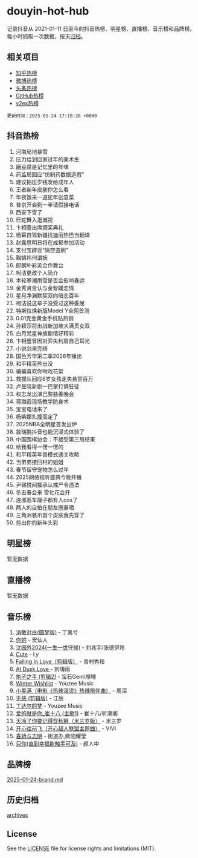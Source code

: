 # douyin-hot-hub

记录抖音从 2021-01-11 日至今的抖音热榜、明星榜、直播榜、音乐榜和品牌榜。每小时抓取一次数据，按天[归档](archives)。

## 相关项目

- [知乎热榜](https://github.com/lonnyzhang423/zhihu-hot-hub)
- [微博热榜](https://github.com/lonnyzhang423/weibo-hot-hub)
- [头条热榜](https://github.com/lonnyzhang423/toutiao-hot-hub)
- [GitHub热榜](https://github.com/lonnyzhang423/github-hot-hub)
- [v2ex热榜](https://github.com/lonnyzhang423/v2ex-hot-hub)


`更新时间：2025-01-24 17:18:28 +0800`

## 抖音热榜

1. 河南局地暴雪
1. 压力给到回家过年的美术生
1. 磨豆腐是记忆里的年味
1. 药监局回应“仿制药数据造假”
1. 建议把压岁钱发给成年人
1. 王者新年皮肤你怎么看
1. 年夜饭来一道蛇年创意菜
1. 普京开会到一半请假接电话
1. 西安下雪了
1. 巳蛇舞入逛城视
1. 卞相壹出席颁奖典礼
1. 杨幂自驾新疆找迪丽热巴当翻译
1. 赵露思明日将在成都参加活动
1. 支付宝辟谣“隔空盗刷”
1. 鞠婧祎何谓妖
1. 郎朗朴彩英合作舞台
1. 柯洁更改个人简介
1. 本轮寒潮雨雪是否会影响春运
1. 金秀贤否认与金智媛恋情
1. 星月净渊默契双向暗恋百年
1. 柯洁说这辈子没受过这种委屈
1. 特斯拉焕新版Model Y全网首测
1. 0.01克金黄金手机贴热销
1. 孙颖莎将出战新加坡大满贯女双
1. 白月梵星神族剧情好精彩
1. 卞相壹曾因对弈失利扇自己耳光
1. 小说剑来完结
1. 国色芳华第二季2026年播出
1. 和平精英熊出没
1. 骗骗喜欢你吻戏花絮
1. 救援队回应8岁女孩走失悬赏百万
1. 卢昱晓新剧一巴掌打俩狂徒
1. 权志龙出演巴黎慈善晚会
1. 蒋璐霞现场教学防身术
1. 宝宝电话来了
1. 杨紫娜扎撞高定了
1. 2025NBA全明星首发出炉
1. 敖瑞鹏抖音也能沉浸式体验了
1. 中国围棋协会：不接受第三局结果
1. 给我看得一愣一愣的
1. 和平精英年兽模式通关攻略
1. 当弟弟接回村的姐姐
1. 春节留守宠物怎么过年
1. 2025网络视听盛典今晚开播
1. 尹锡悦间接承认戒严令违法
1. 冬去春会来 雪化花会开
1. 连邪恶车厘子都有人cos了
1. 两人的自拍在朋友圈暴晒
1. 三角洲骇爪首个皮肤我先穿了
1. 剪出你的新年头彩

## 明星榜

暂无数据

## 直播榜

暂无数据

## 音乐榜

1. [消散对白(圆梦版)](https://sf5-hl-cdn-tos.douyinstatic.com/obj/tos-cn-ve-2774/og4jB5I5IizzoZVAAAzWgBMAsMDWoArfwBOiFs) - 丁禹兮
1. [你的](https://sf5-hl-cdn-tos.douyinstatic.com/obj/tos-cn-ve-2774/oYuIeKf42jB7sEV6B2upMdpYAgfrQWj0FeRegh) - 贺仙人
1. [沈园外2024(一生一世守候)](https://sf5-hl-cdn-tos.douyinstatic.com/obj/tos-cn-ve-2774/oAIYMHGCmKaYKFDd6FZBf9AfMfx1eErAAEJAFH) - 刘兆宇/张德伊玲
1. [Cute](https://sf5-hl-cdn-tos.douyinstatic.com/obj/tos-cn-ve-2774/o4IbIzHWKAAB4wsS5qMBRiiAlEBGTpQRNfFvuo) - Ly
1. [Falling In Love（剪辑版）](https://sf5-hl-cdn-tos.douyinstatic.com/obj/tos-cn-ve-2774/o8ajpA8zzgBPahbBIO8AcKGBLJezFCRd1wfP9f) - 青村秀和
1. [ At Dusk  Love ](https://sf5-hl-cdn-tos.douyinstatic.com/obj/tos-cn-ve-2774/o8CrpCf5CaYgI4ZrtQgMQAFEfuGqNnRSDQAPBc) - 刘嗨雨
1. [执子之手 (剪辑2)](https://sf5-hl-cdn-tos.douyinstatic.com/obj/tos-cn-ve-2774/oUoZLQjCc31XzqsBnBQUNgeKtYPBcgbFDwtfcu) - 宝石Gem\哩哩
1. [Winter Wishlist](https://sf3-cdn-tos.douyinstatic.com/obj/tos-cn-ve-2774/oIIgUOeamCFCVAzxN6MFRLIBlLGpUqQxeeHrLE) - Youzee Music
1. [小美满（电影《热辣滚烫》热辣陪伴曲）](https://sf5-hl-cdn-tos.douyinstatic.com/obj/tos-cn-ve-2774/o0GAn2lSgfZIDUgtevCGDQYnFg4CwnrBaxbTZL) - 周深
1. [无感 (剪辑版)](https://sf5-hl-cdn-tos.douyinstatic.com/obj/tos-cn-ve-2774/o0eIsUzJBDlQaQFC5OFlgbMEZC1TFYBftOBn6p) - 江辰
1. [丁达尔的梦](https://sf5-hl-cdn-tos.douyinstatic.com/obj/tos-cn-ve-2774/oMU3WirUZBVQkAC9ccG5P2IQirziZM2RTInUY) - Youzee Music
1. [爱的就是你_崔十八 (主歌1)](https://sf5-hl-cdn-tos.douyinstatic.com/obj/tos-cn-ve-2774/oI5BO5DhFZ6UTcNCnZaOCBLtZ7WIMQGfgnXf5E) - 崔十八/听潮阁
1. [天冷了你要记得穿秋裤（米三岁版）](https://sf5-hl-cdn-tos.douyinstatic.com/obj/tos-cn-ve-2774/oQlIwVIDWiZ6BQilAorS7MA0AgCkQDvcZAdm1) - 米三岁
1. [开心往前飞（开心超人联盟主题曲）](https://sf5-hl-cdn-tos.douyinstatic.com/obj/tos-cn-ve-2774/9d8fb7c82cf1421fb93a9fe925275e0a) - VIVI
1. [春娇与志明](https://sf5-hl-cdn-tos.douyinstatic.com/obj/tos-cn-ve-2774/e530d8fceb7044b39707d7f9ff54add1) - 街道办,欧阳耀莹
1. [只你(直到幸福能触手可及)](https://sf5-hl-cdn-tos.douyinstatic.com/obj/tos-cn-ve-2774/o0lBkRDzFTeaVSUz3ZZSCBVtZ5DIMQGfgmEAuE) - 颜人中

## 品牌榜

[2025-01-24-brand.md](archives/2025-01-24-brand.md)

## 历史归档

[archives](archives)

## License

See the [LICENSE](LICENSE) file for license rights and limitations (MIT).
